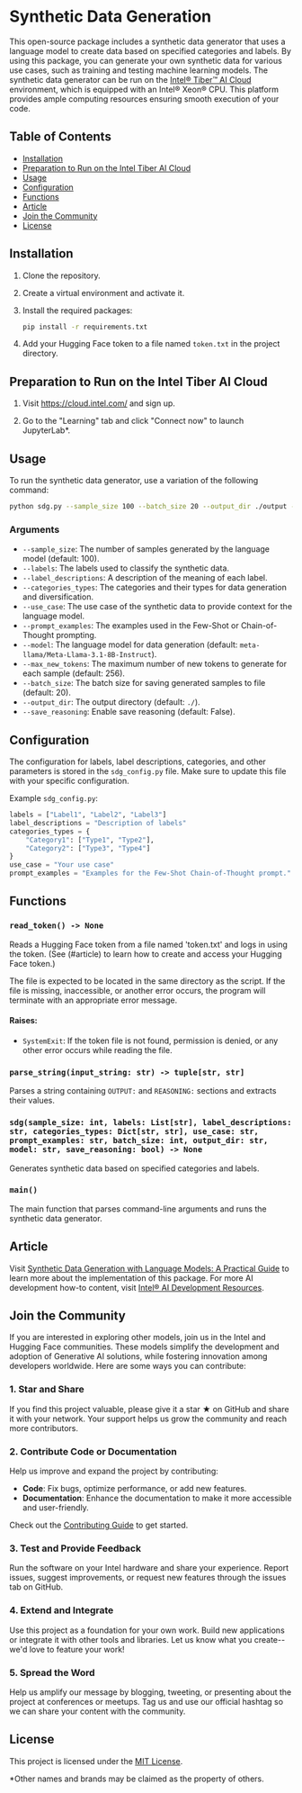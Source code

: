 # Synthetic Data Generation

This open-source package includes a synthetic data generator that uses a language model to create data based on specified categories and labels. By using this package, you can generate your own synthetic data for various use cases, such as training and testing machine learning models. The synthetic data generator can be run on the [Intel® Tiber™ AI Cloud](https://cloud.intel.com/) environment, which is equipped with an Intel® Xeon® CPU. This platform provides ample computing resources ensuring smooth execution of your code.

## Table of Contents

- [Installation](#installation)
- [Preparation to Run on the Intel Tiber AI Cloud](#preparation-to-run-on-the-intel-tiber-ai-cloud)
- [Usage](#usage)
- [Configuration](#configuration)
- [Functions](#functions)
- [Article](#article)
- [Join the Community](#join-the-community)
- [License](#license)

## Installation

1. Clone the repository.

2. Create a virtual environment and activate it.

3. Install the required packages:

    ```sh
    pip install -r requirements.txt
    ```

4. Add your Hugging Face token to a file named `token.txt` in the project directory.

## Preparation to Run on the Intel Tiber AI Cloud

1. Visit <https://cloud.intel.com/> and sign up.

2. Go to the "Learning" tab and click "Connect now" to launch JupyterLab*.

## Usage

To run the synthetic data generator, use a variation of the following command:

```sh
python sdg.py --sample_size 100 --batch_size 20 --output_dir ./output --model meta-llama/Meta-Llama-3.1-8B-Instruct --save_reasoning
```

### Arguments

- `--sample_size`: The number of samples generated by the language model (default: 100).
- `--labels`: The labels used to classify the synthetic data.
- `--label_descriptions`: A description of the meaning of each label.
- `--categories_types`: The categories and their types for data generation and diversification.
- `--use_case`: The use case of the synthetic data to provide context for the language model.
- `--prompt_examples`: The examples used in the Few-Shot or Chain-of-Thought prompting.
- `--model`: The language model for data generation (default: `meta-llama/Meta-Llama-3.1-8B-Instruct`).
- `--max_new_tokens`: The maximum number of new tokens to generate for each sample (default: 256).
- `--batch_size`: The batch size for saving generated samples to file (default: 20).
- `--output_dir`: The output directory (default: `./`).
- `--save_reasoning`: Enable save reasoning (default: False).

## Configuration

The configuration for labels, label descriptions, categories, and other parameters is stored in the `sdg_config.py` file. Make sure to update this file with your specific configuration.

Example `sdg_config.py`:

```python
labels = ["Label1", "Label2", "Label3"]
label_descriptions = "Description of labels"
categories_types = {
    "Category1": ["Type1", "Type2"],
    "Category2": ["Type3", "Type4"]
}
use_case = "Your use case"
prompt_examples = "Examples for the Few-Shot Chain-of-Thought prompt."
```

## Functions

### `read_token() -> None`

Reads a Hugging Face token from a file named 'token.txt' and logs in using the token. (See (#article) to learn how to create and access your Hugging Face token.)

The file is expected to be located in the same directory as the script. If the file is missing, inaccessible, or another error occurs, the program will terminate with an appropriate error message.

#### Raises:
- `SystemExit`: If the token file is not found, permission is denied, or any other error occurs while reading the file.

### `parse_string(input_string: str) -> tuple[str, str]`

Parses a string containing `OUTPUT:` and `REASONING:` sections and extracts their values.

### `sdg(sample_size: int, labels: List[str], label_descriptions: str, categories_types: Dict[str, str], use_case: str, prompt_examples: str, batch_size: int, output_dir: str, model: str, save_reasoning: bool) -> None`

Generates synthetic data based on specified categories and labels.

### `main()`
The main function that parses command-line arguments and runs the synthetic data generator.

## Article

Visit [Synthetic Data Generation with Language Models: A Practical Guide](https://medium.com/p/0ff98eb226a1) to learn more about the implementation of this package. For more AI development how-to content, visit [Intel® AI Development Resources](https://www.intel.com/content/www/us/en/developer/topic-technology/artificial-intelligence/overview.html).

## Join the Community

If you are interested in exploring other models, join us in the Intel and Hugging Face communities. These models simplify the development and adoption of Generative AI solutions, while fostering innovation among developers worldwide. Here are some ways you can contribute:

### 1. Star and Share
If you find this project valuable, please give it a star ★ on GitHub and share it with your network. Your support helps us grow the community and reach more contributors.

### 2. Contribute Code or Documentation
Help us improve and expand the project by contributing:
- **Code**: Fix bugs, optimize performance, or add new features.
- **Documentation**: Enhance the documentation to make it more accessible and user-friendly.

Check out the [Contributing Guide](../CONTRIBUTING.md) to get started.

### 3. Test and Provide Feedback
Run the software on your Intel hardware and share your experience. Report issues, suggest improvements, or request new features through the issues tab on GitHub.

### 4. Extend and Integrate
Use this project as a foundation for your own work. Build new applications or integrate it with other tools and libraries. Let us know what you create--we'd love to feature your work!

### 5. Spread the Word
Help us amplify our message by blogging, tweeting, or presenting about the project at conferences or meetups. Tag us and use our official hashtag so we can share your content with the community.

## License

This project is licensed under the [MIT License](../LICENSE).

*Other names and brands may be claimed as the property of others.
